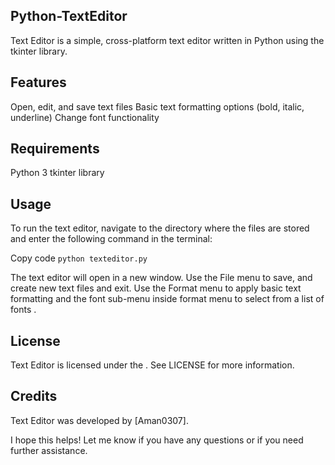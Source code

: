 ## Python-TextEditor

Text Editor is a simple, cross-platform text editor written in Python using the tkinter library.

## Features
Open, edit, and save text files
Basic text formatting options (bold, italic, underline)
Change font functionality

## Requirements
Python 3
tkinter library


## Usage
To run the text editor, navigate to the directory where the files are stored and enter the following command in the terminal:

Copy code
 ```python texteditor.py ```
 
The text editor will open in a new window. Use the File menu to save, and create new text files and exit. Use the Format menu to apply basic text formatting and the font sub-menu inside format menu to select from a list of fonts .

## License
Text Editor is licensed under the . See LICENSE for more information.

## Credits
Text Editor was developed by [Aman0307].

I hope this helps! Let me know if you have any questions or if you need further assistance.
